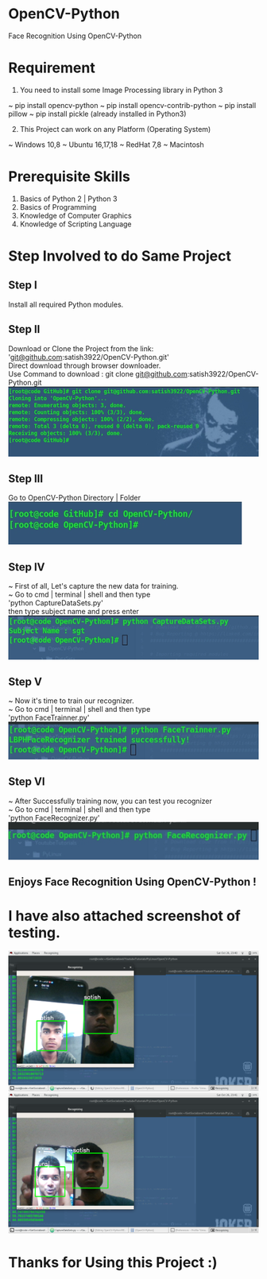 # OpenCV-Python
Face Recognition Using OpenCV-Python

# Requirement
1. You need to install some Image Processing library in Python 3

~ pip install opencv-python
~ pip install opencv-contrib-python
~ pip install pillow
~ pip install pickle (already installed in Python3)

2. This Project can work on any Platform (Operating System)

~ Windows 10,8
~ Ubuntu 16,17,18
~ RedHat 7,8
~ Macintosh

# Prerequisite Skills
1. Basics of Python 2 | Python 3
2. Basics of Programming
3. Knowledge of Computer Graphics
4. Knowledge of Scripting Language

# Step Involved to do Same Project

Step I 
------
Install all required Python modules.

Step II
-------
Download or Clone the Project from the link: 'git@github.com:satish3922/OpenCV-Python.git'  
Direct download through browser downloader.  
Use Command to download : git clone git@github.com:satish3922/OpenCV-Python.git  
![Alt text](https://github.com/satish3922/OpenCV-Python/blob/master/ScreenShots/git.jpg?raw=true "Clone Git Project")

Step III
--------
Go to OpenCV-Python Directory | Folder  
![Alt text](https://github.com/satish3922/OpenCV-Python/blob/master/ScreenShots/cd.jpg?raw=true "Change to Git Directory")

Step IV
-------
~ First of all, Let's capture the new data for training.  
~ Go to cmd | terminal | shell and then type  
  'python CaptureDataSets.py'  
  then type subject name and press enter  
![Alt text](https://github.com/satish3922/OpenCV-Python/blob/master/ScreenShots/CaptureDataSets.jpg?raw=true "Capture DataSets")

Step V
------
~ Now it's time to train our recognizer.  
~ Go to cmd | terminal | shell and then type  
  'python FaceTrainner.py'  
![Alt text](https://github.com/satish3922/OpenCV-Python/blob/master/ScreenShots/Facetrainer.jpg?raw=true "Train the Recognizer")

 Step VI
 -------
 ~ After Successfully training now, you can test you recognizer  
 ~ Go to cmd | terminal | shell and then type  
   'python FaceRecognizer.py'  
![Alt text](https://github.com/satish3922/OpenCV-Python/blob/master/ScreenShots/Recognizer.jpg?raw=true "Testing Recognizer") 
 
 Enjoys Face Recognition Using OpenCV-Python !  
 ---------------------------------------------  
 
 # I have also attached screenshot of testing.  
![Alt text](https://github.com/satish3922/OpenCV-Python/blob/master/ScreenShots/test1.png?raw=true "Testing Sample II")  
![Alt text](https://github.com/satish3922/OpenCV-Python/blob/master/ScreenShots/test2.png?raw=true "Testing Sample II")  


# Thanks for Using this Project :)


